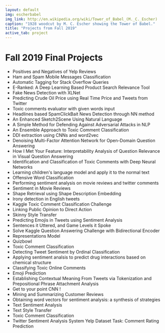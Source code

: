 ```yaml
---
layout: default
img: escherbabel
img_link: http://en.wikipedia.org/wiki/Tower_of_Babel_(M._C._Escher)
caption: "1928 woodcut by M. C. Escher showing the Tower of Babel."
title: "Projects from Fall 2019"
active_tab: project
---
```


# Fall 2019 Final Projects

* Positives and Negatives of Yelp Reviews 
* Ham and Spam Mobile Messages Classification
* Automatic Tagging for Stack Overflow Queries
* E-Ranked: A Deep Learning Based Product Search Relevance Tool
* Fake News Detection with XLNet
* Predicting Crude Oil Price using Real Time Price and Tweets from Twitter
* Toxic comments evaluator with given words input
* Headlines based SpamClickBait News Detection through NN method
* An Enhanced Sketch2Scene Using Natural Language
* A Simple Method for Defending Against Adversarial Attacks in NLP
* An Ensemble Approach to Toxic Comment Classification
* DDI extraction using CNNs and word2vec
* Denoising Multi-Factor Attention Network for Open-Domain Question Answering
* How I Met Your Feature: Interpretability Analysis of Question Relevance in Visual Question Answering
* Identification and Classification of Toxic Comments with Deep Neural Networks
* Learning children's language model and apply it to the normal text
* Offensive Word Classification
* Performing sentiment analysis on movie reviews and twitter comments
* Sentiment in Movie Reviews
* Shape Retrieval using Shape Description Embedding
* Irony detection in English tweets
* Kaggle Toxic Comment Classification Challenge
* Linking Public Opinion to Direct Action
* Skinny Style Transfer
* Predicting Emojis in Tweets using Sentiment Analysis
* Sentences it Uttered, and Game Levels it Spoke
* Solve Kaggle Question Answering Challenge with Bidirectional Encoder
* Representations Model
* Quizbowl
* Toxic Comment Classification
* Detecting Tweet Sentiment by Ordinal Classification
* Applying sentiment analsis to predict drug interactions based on chemical structure
* Classifying Toxic Online Comments
* Emoji Prediction
* Establishing Contextual Meaning From Tweets via Tokenization and Prepositional Phrase Attachment Analysis
* Get to your point CNN !
* Mining and Summarizing Customer Reviews
* Obtaining word vectors for sentiment analysis: a synthesis of strategies
* Text Sentiment Analysis
* Text Style Transfer
* Toxic Comment Classification
* Twitter Sentiment Analysis System Yelp Dataset Task: Comment Rating Prediction